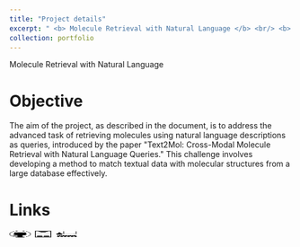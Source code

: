 ```yaml
---
title: "Project details"
excerpt: " <b> Molecule Retrieval with Natural Language </b> <br/> <b> Keys words </b> : <i> Graph ML, LLM, Contrastive Learning, Multi-Modal </i> <br/> <img src='/images/altegrad_im.png' width='400' height='133'> <br/> <img src='/images/cup.jpg' width='37.5' height='12.5'> Kaggle : ranked 1/52 (122 participants)"
collection: portfolio
---
```


Molecule Retrieval with Natural Language

Objective
======

The aim of the project, as described in the document, is to address the advanced task of retrieving molecules using natural language descriptions as queries, introduced by the paper "Text2Mol: Cross-Modal Molecule Retrieval with Natural Language Queries." This challenge involves developing a method to match textual data with molecular structures from a large database effectively.

Links
======

[<img src="/images/GitHub.png" alt="GitHub" width="37.5" height="12.5" />](https://github.com/HugoRbrt/altegrad_project/tree/baptiste) [<img src="/images/report_icone.png" alt="Report" width="37.5" height="12.5" />](https://drive.google.com/file/d/1hSdDUQTgvrNfux0yOUAoQeRwecDhosOg/view?usp=drive_link) [<img src="/images/class_icone.png" alt="Report" width="37.5" height="12.5" />](https://www.master-mva.com/cours/cat-advanced-learning-for-text-and-graph-data-altegrad/)
